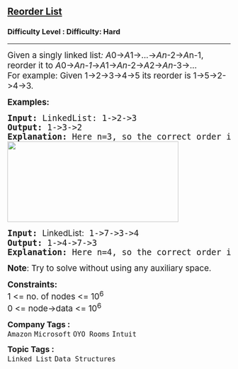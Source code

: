 <h2><a href="https://www.geeksforgeeks.org/problems/reorder-list/1?page=1&category=Linked%20List&difficulty=Hard&sortBy=submissions">Reorder List</a></h2><h3>Difficulty Level : Difficulty: Hard</h3><hr><div class="problems_problem_content__Xm_eO"><p><span style="font-size: 14pt;">Given a singly linked list<em>: A</em>0→<em>A</em>1→...→<em>A</em><em>n</em>-2→<em>A</em>n-1, reorder it to <em>A</em>0→<em>A</em><em>n-1</em>→<em>A</em>1→<em>A</em><em>n</em>-2→<em>A</em>2→<em>A</em><em>n</em>-3→...</span><br><span style="font-size: 14pt;">For example: Given 1-&gt;2-&gt;3-&gt;4-&gt;5 its reorder is 1-&gt;5-&gt;2-&gt;4-&gt;3.</span></p>
<p><span style="font-size: 14pt;"><strong>Examples:</strong></span></p>
<pre><span style="font-size: 14pt;"><strong>Input: </strong>LinkedList: 1-&gt;2-&gt;3
<strong>Output: </strong>1-&gt;3-&gt;2
<strong>Explanation: </strong>Here n=3, so the correct order is<em> A</em>0→<em>A</em><em>2</em>→<em>A</em><em>1<br><img src="https://media.geeksforgeeks.org/img-practice/prod/addEditProblem/700138/Web/Other/blobid0_1722946913.png" width="386" height="182"></em></span></pre>
<pre><span style="font-size: 14pt;"><strong>Input: </strong><span style="font-size: 14pt; font-family: -apple-system, BlinkMacSystemFont, 'Segoe UI', Roboto, Oxygen, Ubuntu, Cantarell, 'Open Sans', 'Helvetica Neue', sans-serif;">LinkedList:</span> 1-&gt;7-&gt;3-&gt;4
<strong>Output: </strong>1-&gt;4-&gt;7-&gt;3
<strong>Explanation: </strong>Here n=4, so the correct order is<em> A</em>0→<em>A</em><em>3</em>→<em>A</em><em>1</em>→<em>A</em><em>2</em></span></pre>
<p><span style="font-size: 14pt;"><strong>Note</strong>: Try to solve without using any auxiliary space.</span></p>
<p><span style="font-size: 14pt;"><strong>Constraints:</strong></span><br><span style="font-size: 14pt;">1 &lt;= no. of nodes &lt;= 10<sup>6</sup></span><br><span style="font-size: 14pt;">0 &lt;= node-&gt;data &lt;= 10<sup>6</sup></span></p></div><p><span style=font-size:18px><strong>Company Tags : </strong><br><code>Amazon</code>&nbsp;<code>Microsoft</code>&nbsp;<code>OYO Rooms</code>&nbsp;<code>Intuit</code>&nbsp;<br><p><span style=font-size:18px><strong>Topic Tags : </strong><br><code>Linked List</code>&nbsp;<code>Data Structures</code>&nbsp;